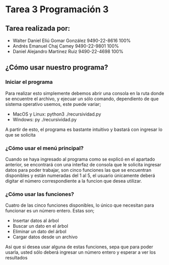 # Tarea 3 Programación 3

## Tarea realizada por:

- Walter Daniel Eliú Gomar González 9490-22-8616 100%
- Andrés Emanuel Chaj Camey 9490-22-9801 100%
- Daniel Alejandro Martinez Ruiz 9490-22-4698 100%

## ¿Cómo usar nuestro programa?

### Iniciar el programa

Para realizar esto simplemente debemos abrir una consola en la ruta donde se encuentre el
archivo, y ejecuar un sólo comando, dependiento de que sistema operativo usemos, este puede variar;

- MacOS y Linux: python3 ./recursividad.py
- Windows: py ./recursividad.py

A partir de esto, el programa es bastante intuitivo y bastará con ingresar lo que se solicita

### ¿Cómo usar el menú principal?

Cuando se haya ingresado al programa como se explicó en el apartado anterior, se encontrará con
una interfaz de consola que le solicita ingresar datos para poder trabajar, son cinco funciones las
que se encuentran disponibles y están numeradas del 1 al 5, el usuario únicamente deberá digitar el
número correspondiente a la funcion que desea utilizar.

### ¿Cómo usar las funciones?

Cuatro de las cinco funciones disponibles, lo único que necesitan para funcionar es un número entero.
Estas son;

- Insertar datos al árbol
- Buscar un dato en el árbol
- Eliminar un dato del árbol
- Cargar datos desde un archivo

Así que si desea usar alguna de estas funciones, sepa que para poder usarla, usted sólo deberá ingresar
un número entero y esperar a ver los resultados

